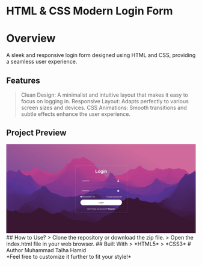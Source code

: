 # HTML & CSS Modern Login Form
# Overview
A sleek and responsive login form designed using HTML and CSS, providing a seamless user experience.
## Features
> Clean Design: A minimalist and intuitive layout that makes it easy to focus on logging in.
> Responsive Layout: Adapts perfectly to various screen sizes and devices.
> CSS Animations: Smooth transitions and subtle effects enhance the user experience.
## Project Preview
<img src=https://github.com/talhaFASTCr123/HTML-CSS-Modern-Login-Form/blob/main/Images/login_preview.png>
## How to Use?
> Clone the repository or download the zip file.
> Open the index.html file in your web browser.
## Built With
> *HTML5*
> *CSS3*
# Author
Muhammad Talha Hamid <br>
*Feel free to customize it further to fit your style!*
